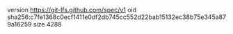 version https://git-lfs.github.com/spec/v1
oid sha256:c7fe1368c0ecf1411e0df2db745cc552d22bab15132ec38b75e345a879a16259
size 4288
